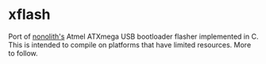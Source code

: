 xflash
======

Port of [nonolith's][1] Atmel ATXmega USB bootloader flasher implemented in C. This is intended to compile 
on platforms that have limited resources. More to follow.

[1]:https://github.com/nonolith/USB-XMEGA/tree/master/bootloader
